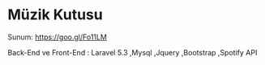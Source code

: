 # Müzik Kutusu
Sunum: https://goo.gl/Fo11LM

Back-End ve Front-End :
Laravel 5.3
,Mysql
,Jquery
,Bootstrap
,Spotify API
